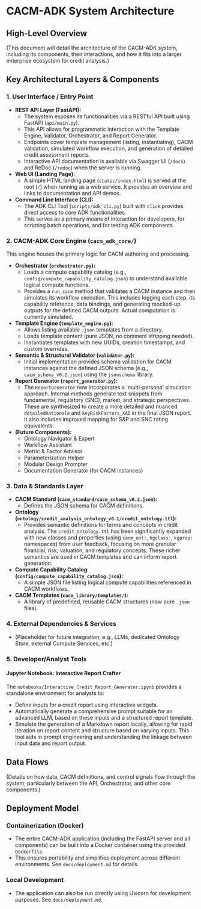 # CACM-ADK System Architecture

## High-Level Overview

(This document will detail the architecture of the CACM-ADK system, including its components, their interactions, and how it fits into a larger enterprise ecosystem for credit analysis.)

## Key Architectural Layers & Components

### 1. User Interface / Entry Point
*   **REST API Layer (FastAPI):**
    *   The system exposes its functionalities via a RESTful API built using FastAPI (`api/main.py`).
    *   This API allows for programmatic interaction with the Template Engine, Validator, Orchestrator, and Report Generator.
    *   Endpoints cover template management (listing, instantiating), CACM validation, simulated workflow execution, and generation of detailed credit assessment reports.
    *   Interactive API documentation is available via Swagger UI (`/docs`) and ReDoc (`/redoc`) when the server is running.
*   **Web UI (Landing Page):**
    *   A simple HTML landing page (`static/index.html`) is served at the root (`/`) when running as a web service. It provides an overview and links to documentation and API demos.
*   **Command Line Interface (CLI):**
    *   The ADK CLI Tool (`scripts/adk_cli.py`) built with `click` provides direct access to core ADK functionalities.
    *   This serves as a primary means of interaction for developers, for scripting batch operations, and for testing ADK components.

### 2. CACM-ADK Core Engine (`cacm_adk_core/`)
This engine houses the primary logic for CACM authoring and processing.
*   **Orchestrator (`orchestrator.py`):**
    *   Loads a compute capability catalog (e.g., `config/compute_capability_catalog.json`) to understand available logical compute functions.
    *   Provides a `run_cacm` method that validates a CACM instance and then simulates its workflow execution. This includes logging each step, its capability reference, data bindings, and generating mocked-up outputs for the defined CACM outputs. Actual computation is currently simulated.
*   **Template Engine (`template_engine.py`):**
    *   Allows listing available `.json` templates from a directory.
    *   Loads template content (pure JSON, no comment stripping needed).
    *   Instantiates templates with new UUIDs, creation timestamps, and custom overrides.
*   **Semantic & Structural Validator (`validator.py`):**
    *   Initial implementation provides schema validation for CACM instances against the defined JSON schema (e.g., `cacm_schema_v0.2.json`) using the `jsonschema` library.
*   **Report Generator (`report_generator.py`):**
    *   The `ReportGenerator` now incorporates a 'multi-persona' simulation approach. Internal methods generate text snippets from fundamental, regulatory (SNC), market, and strategic perspectives. These are synthesized to create a more detailed and nuanced `detailedRationale` and `keyRiskFactors_XAI` in the final JSON report. It also includes improved mapping for S&P and SNC rating equivalents.
*   **(Future Components):**
    *   Ontology Navigator & Expert
    *   Workflow Assistant
    *   Metric & Factor Advisor
    *   Parameterization Helper
    *   Modular Design Prompter
    *   Documentation Generator (for CACM instances)

### 3. Data & Standards Layer
*   **CACM Standard (`cacm_standard/cacm_schema_v0.2.json`):**
    *   Defines the JSON schema for CACM definitions.
*   **Ontology (`ontology/credit_analysis_ontology_v0.1/credit_ontology.ttl`):**
    *   Provides semantic definitions for terms and concepts in credit analysis. The `credit_ontology.ttl` has been significantly expanded with new classes and properties (using `cacm_ont:`, `kgclass:`, `kgprop:` namespaces) from user feedback, focusing on more granular financial, risk, valuation, and regulatory concepts. These richer semantics are used in CACM templates and can inform report generation.
*   **Compute Capability Catalog (`config/compute_capability_catalog.json`):**
    *   A simple JSON file listing logical compute capabilities referenced in CACM workflows.
*   **CACM Templates (`cacm_library/templates/`):**
    *   A library of predefined, reusable CACM structures (now pure `.json` files).

### 4. External Dependencies & Services
*   (Placeholder for future integration, e.g., LLMs, dedicated Ontology Store, external Compute Services, etc.)

### 5. Developer/Analyst Tools
#### Jupyter Notebook: Interactive Report Crafter
The `notebooks/Interactive_Credit_Report_Generator.ipynb` provides a standalone environment for analysts to:
*   Define inputs for a credit report using interactive widgets.
*   Automatically generate a comprehensive prompt suitable for an advanced LLM, based on these inputs and a structured report template.
*   Simulate the generation of a Markdown report locally, allowing for rapid iteration on report content and structure based on varying inputs.
This tool aids in prompt engineering and understanding the linkage between input data and report output.

## Data Flows
(Details on how data, CACM definitions, and control signals flow through the system, particularly between the API, Orchestrator, and other core components.)

## Deployment Model

### Containerization (Docker)
*   The entire CACM-ADK application (including the FastAPI server and all components) can be built into a Docker container using the provided `Dockerfile`.
*   This ensures portability and simplifies deployment across different environments. See `docs/deployment.md` for details.

### Local Development
*   The application can also be run directly using Uvicorn for development purposes. See `docs/deployment.md`.
